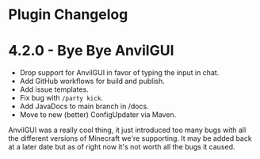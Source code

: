 # Plugin Changelog

# 4.2.0 - Bye Bye AnvilGUI

- Drop support for AnvilGUI in favor of typing the input in chat.
- Add GitHub workflows for build and publish.
- Add issue templates.
- Fix bug with `/party kick`.
- Add JavaDocs to main branch in /docs.
- Move to new (better) ConfigUpdater via Maven.

AnvilGUI was a really cool thing, it just introduced too many bugs with all the different versions of Minecraft 
we're supporting. It may be added back at a later date but as of right now it's not worth all the bugs it caused.
